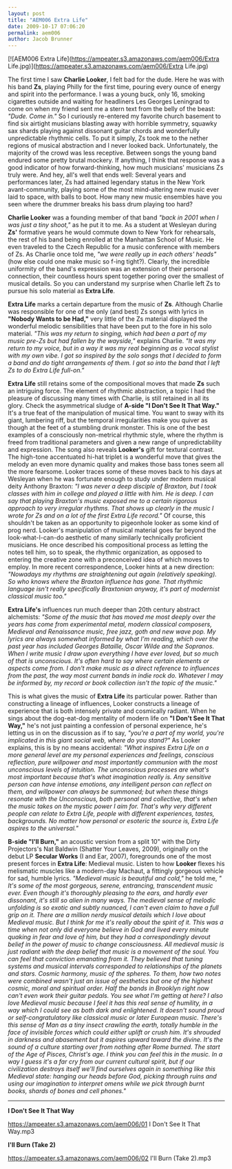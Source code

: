 ```yaml
---
layout: post
title: "AEM006 Extra Life"
date: 2009-10-17 07:06:20
permalink: aem006
author: Jacob Brunner
---
```

[![AEM006 Extra Life](https://ampeater.s3.amazonaws.com/aem006/Extra Life.jpg)](https://ampeater.s3.amazonaws.com/aem006/Extra Life.jpg)

The first time I saw **Charlie Looker**, I felt bad for the dude. Here he was with his band **Zs**, playing Philly for the first time, pouring every ounce of energy and spirit into the performance. I was a young buck, only 16, smoking cigarettes outside and waiting for headliners Les Georges Leningrad to come on when my friend sent me a stern text from the belly of the beast: _"Dude. Come in."_ So I curiously re-entered my favorite church basement to find six airtight musicians blasting away with horrible symmetry, squawky sax shards playing against dissonant guitar chords and wonderfully unpredictable rhythmic cells. To put it simply, Zs took me to the nether regions of musical abstraction and I never looked back. Unfortunately, the majority of the crowd was less receptive. Between songs the young band endured some pretty brutal mockery. If anything, I think that response was a good indicator of how forward-thinking, how much musicians' musicians Zs truly were. And hey, all's well that ends well: Several years and performances later, Zs had attained legendary status in the New York avant-community, playing some of the most mind-altering new music ever laid to space, with balls to boot. How many new music ensembles have you seen where the drummer breaks his bass drum playing too hard?

<!-- more -->

**Charlie Looker** was a founding member of that band _"back in 2001 when I was just a tiny shoot,"_ as he put it to me. As a student at Wesleyan during **Zs'** formative years he would commute down to New York for rehearsals, the rest of his band being enrolled at the Manhattan School of Music. He even traveled to the Czech Republic for a music conference with members of Zs. As Charlie once told me, _"we were really up in each others' heads"_ (how else could one make music so f-ing tight?). Clearly, the incredible uniformity of the band's expression was an extension of their personal connection, their countless hours spent together poring over the smallest of musical details. So you can understand my surprise when Charlie left Zs to pursue his solo material as **Extra Life**.

**Extra Life** marks a certain departure from the music of **Zs**. Although Charlie was responsible for one of the only (and best) Zs songs with lyrics in **"Nobody Wants to be Had,"** very little of the Zs material displayed the wonderful melodic sensibilities that have been put to the fore in his solo material. _"This was my return to singing, which had been a part of my music pre-Zs but had fallen by the wayside,"_ explains Charlie. _"It was my return to my voice, but in a way it was my real beginning as a vocal stylist with my own vibe. I got so inspired by the solo songs that I decided to form a band and do tight arrangements of them. I got so into the band that I left Zs to do Extra Life full-on."_

**Extra Life** still retains some of the compositional moves that made **Zs** such an intriguing force. The element of rhythmic abstraction, a topic I had the pleasure of discussing many times with Charlie, is still retained in all its glory. Check the asymmetrical sludge of **A-side "I Don't See It That Way."** It's a true feat of the manipulation of musical time. You want to sway with its giant, lumbering riff, but the temporal irregularities make you quiver as though at the feet of a stumbling drunk monster. This is one of the best examples of a consciously non-metrical rhythmic style, where the rhythm is freed from traditional parameters and given a new range of unpredictability and expression. The song also reveals **Looker's** gift for textural contrast. The high-tone accentuated hi-hat triplet is a wonderful move that gives the melody an even more dynamic quality and makes those bass tones seem all the more fearsome. Looker traces some of these moves back to his days at Wesleyan when he was fortunate enough to study under modern musical deity Anthony Braxton: _"I was never a deep disciple of Braxton, but I took classes with him in college and played a little with him. He is deep. I can say that playing Braxton's music exposed me to a certain rigorous approach to very irregular rhythms. That shows up clearly in the music I wrote for Zs and on a lot of the first Extra Life record."_ Of course, this shouldn't be taken as an opportunity to pigeonhole looker as some kind of prog nerd. Looker's manipulation of musical material goes far beyond the look-what-I-can-do aesthetic of many similarly technically proficient musicians. He once described his compositional process as letting the notes tell him, so to speak, the rhythmic organization, as opposed to entering the creative zone with a preconceived idea of which moves to employ. In more recent correspondence, Looker hints at a new direction: _"Nowadays my rhythms are straightening out again (relatively speaking). So who knows where the Braxton influence has gone. That rhythmic language isn't really specifically Braxtonian anyway, it's part of modernist classical music too."_

**Extra Life's** influences run much deeper than 20th century abstract alchemists: _"Some of the music that has moved me most deeply over the years has come from experimental metal, modern classical composers, Medieval and Renaissance music, free jazz, goth and new wave pop. My lyrics are always somewhat informed by what I'm reading, which over the past year has included Georges Bataille, Oscar Wilde and the Sopranos. When I write music I draw upon everything I have ever loved, but so much of that is unconscious. It's often hard to say where certain elements or aspects come from. I don't make music as a direct reference to influences from the past, the way most current bands in indie rock do. Whatever I may be informed by, my record or book collection isn't the topic of the music."_

This is what gives the music of **Extra Life** its particular power. Rather than constructing a lineage of influences, Looker constructs a lineage of experience that is both intensely private and cosmically radiant. When he sings about the dog-eat-dog mentality of modern life on **"I Don't See It That Way,"** he's not just painting a confession of personal experience, he's letting us in on the discussion as if to say, _"you're a part of my world, you're implicated in this giant social web, where do you stand?"_ As Looker explains, this is by no means accidental: _"What inspires Extra Life on a more general level are my personal experiences and feelings, conscious reflection, pure willpower and most importantly communion with the most unconscious levels of intuition. The unconscious processes are what's most important because that's what imagination really is. Any sensitive person can have intense emotions, any intelligent person can reflect on them, and willpower can always be summoned; but when these things resonate with the Unconscious, both personal and collective, that's when the music takes on the mystic power I aim for. That's why very different people can relate to Extra Life, people with different experiences, tastes, backgrounds. No matter how personal or esoteric the source is, Extra Life aspires to the universal."_

**B-side "I'll Burn,"** an acoustic version from a split 10" with the Dirty Projectors's Nat Baldwin (Shatter Your Leaves, 2009), originally on the debut LP **Secular Works** (I and Ear, 2007), foregrounds one of the most present forces in **Extra Life**: Medieval music. Listen to how **Looker** flexes his melismatic muscles like a modern-day Machaut, a fittingly gorgeous vehicle for sad, humble lyrics. _"Medieval music is beautiful and cold,"_ he told me, _" It's some of the most gorgeous, serene, entrancing, transcendent music ever. Even though it's thoroughly pleasing to the ears, and hardly ever dissonant, it's still so alien in many ways. The medieval sense of melodic unfolding is so exotic and subtly nuanced, I can't even claim to have a full grip on it. There are a million nerdy musical details which I love about Medieval music. But I think for me it's really about the spirit of it. This was a time when not only did everyone believe in God and lived every minute quaking in fear and love of him, but they had a correspondingly devout belief in the power of music to change consciousness. All medieval music is just radiant with the deep belief that music is a movement of the soul. You can feel that conviction emanating from it. They believed that tuning systems and musical intervals corresponded to relationships of the planets and stars. Cosmic harmony, music of the spheres. To them, how two notes were combined wasn't just an issue of aesthetics but one of the highest cosmic, moral and spiritual order. Half the bands in Brooklyn right now can't even work their guitar pedals. You see what I'm getting at here? I also love Medieval music because I feel it has this real sense of humility, in a way which I could see as both dark and enlightened. It doesn't sound proud or self-congratulatory like classical music or later European music. There's this sense of Man as a tiny insect crawling the earth, totally humble in the face of invisible forces which could either uplift or crush him. It's shrouded in darkness and abasement but it aspires upward toward the divine. It's the sound of a culture starting over from nothing after Rome burned. The start of the Age of Pisces, Christ's age. I think you can feel this in the music. In a way I guess it's a far cry from our current cultural spirit, but if our civilization destroys itself we'll find ourselves again in something like this Medieval state: hanging our heads before God, picking through ruins and using our imagination to interpret omens while we pick through burnt books, shards of bones and cell phones."_

---

**I Don't See It That Way**

https://ampeater.s3.amazonaws.com/aem006/01 I Don\'t See It That Way.mp3

**I'll Burn (Take 2)**

https://ampeater.s3.amazonaws.com/aem006/02 I\'ll Burn (Take 2).mp3

